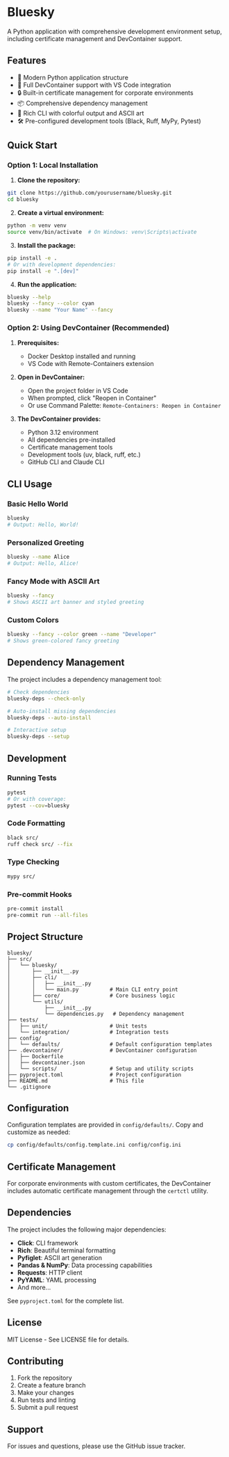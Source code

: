 # Bluesky

A Python application with comprehensive development environment setup, including certificate management and DevContainer support.

## Features

- 🚀 Modern Python application structure
- 🐳 Full DevContainer support with VS Code integration
- 🔒 Built-in certificate management for corporate environments
- 📦 Comprehensive dependency management
- 🎨 Rich CLI with colorful output and ASCII art
- 🛠️ Pre-configured development tools (Black, Ruff, MyPy, Pytest)

## Quick Start

### Option 1: Local Installation

1. **Clone the repository:**
```bash
git clone https://github.com/yourusername/bluesky.git
cd bluesky
```

2. **Create a virtual environment:**
```bash
python -m venv venv
source venv/bin/activate  # On Windows: venv\Scripts\activate
```

3. **Install the package:**
```bash
pip install -e .
# Or with development dependencies:
pip install -e ".[dev]"
```

4. **Run the application:**
```bash
bluesky --help
bluesky --fancy --color cyan
bluesky --name "Your Name" --fancy
```

### Option 2: Using DevContainer (Recommended)

1. **Prerequisites:**
   - Docker Desktop installed and running
   - VS Code with Remote-Containers extension

2. **Open in DevContainer:**
   - Open the project folder in VS Code
   - When prompted, click "Reopen in Container"
   - Or use Command Palette: `Remote-Containers: Reopen in Container`

3. **The DevContainer provides:**
   - Python 3.12 environment
   - All dependencies pre-installed
   - Certificate management tools
   - Development tools (uv, black, ruff, etc.)
   - GitHub CLI and Claude CLI

## CLI Usage

### Basic Hello World
```bash
bluesky
# Output: Hello, World!
```

### Personalized Greeting
```bash
bluesky --name Alice
# Output: Hello, Alice!
```

### Fancy Mode with ASCII Art
```bash
bluesky --fancy
# Shows ASCII art banner and styled greeting
```

### Custom Colors
```bash
bluesky --fancy --color green --name "Developer"
# Shows green-colored fancy greeting
```

## Dependency Management

The project includes a dependency management tool:

```bash
# Check dependencies
bluesky-deps --check-only

# Auto-install missing dependencies
bluesky-deps --auto-install

# Interactive setup
bluesky-deps --setup
```

## Development

### Running Tests
```bash
pytest
# Or with coverage:
pytest --cov=bluesky
```

### Code Formatting
```bash
black src/
ruff check src/ --fix
```

### Type Checking
```bash
mypy src/
```

### Pre-commit Hooks
```bash
pre-commit install
pre-commit run --all-files
```

## Project Structure

```
bluesky/
├── src/
│   └── bluesky/
│       ├── __init__.py
│       ├── cli/
│       │   ├── __init__.py
│       │   └── main.py          # Main CLI entry point
│       ├── core/                # Core business logic
│       └── utils/
│           ├── __init__.py
│           └── dependencies.py   # Dependency management
├── tests/
│   ├── unit/                    # Unit tests
│   └── integration/             # Integration tests
├── config/
│   └── defaults/                # Default configuration templates
├── .devcontainer/               # DevContainer configuration
│   ├── Dockerfile
│   ├── devcontainer.json
│   └── scripts/                 # Setup and utility scripts
├── pyproject.toml               # Project configuration
├── README.md                    # This file
└── .gitignore
```

## Configuration

Configuration templates are provided in `config/defaults/`. Copy and customize as needed:

```bash
cp config/defaults/config.template.ini config/config.ini
```

## Certificate Management

For corporate environments with custom certificates, the DevContainer includes automatic certificate management through the `certctl` utility.

## Dependencies

The project includes the following major dependencies:
- **Click**: CLI framework
- **Rich**: Beautiful terminal formatting
- **Pyfiglet**: ASCII art generation
- **Pandas & NumPy**: Data processing capabilities
- **Requests**: HTTP client
- **PyYAML**: YAML processing
- And more...

See `pyproject.toml` for the complete list.

## License

MIT License - See LICENSE file for details.

## Contributing

1. Fork the repository
2. Create a feature branch
3. Make your changes
4. Run tests and linting
5. Submit a pull request

## Support

For issues and questions, please use the GitHub issue tracker.